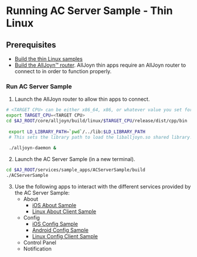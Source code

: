 # Running AC Server Sample - Thin Linux

## Prerequisites
* [Build the thin Linux samples][build-thin-linux]
* [Build the AllJoyn&trade; router][build-linux]. AllJoyn thin 
  apps require an AllJoyn router to connect to in order to function properly.

### Run AC Server Sample

1. Launch the AllJoyn router to allow thin apps to connect.

  ```sh
  # <TARGET CPU> can be either x86_64, x86, or whatever value you set for CPU= when running SCons.
  export TARGET_CPU=<TARGET CPU>
  cd $AJ_ROOT/core/alljoyn/build/linux/$TARGET_CPU/release/dist/cpp/bin
     
   export LD_LIBRARY_PATH=`pwd`/../lib:$LD_LIBRARY_PATH
   # This sets the library path to load the liballjoyn.so shared library.
    
   ./alljoyn-daemon &
  ```

2. Launch the AC Server Sample (in a new terminal).

  ```sh
  cd $AJ_ROOT/services/sample_apps/ACServerSample/build
  ./ACServerSample
  ```

3. Use the following apps to interact with the different services 
provided by the AC Server Sample:
   * About
     * [iOS About Sample][about_ios]
     * [Linux About Client Sample][about_linux]
   * Config
     * [iOS Config Sample][config_ios]
     * [Android Config Sample][config_android]
     * [Linux Config Client Sample][config_linux]
   * Control Panel
   * Notification

[build-thin-linux]: /develop/building/thin-linux
[build-linux]: /develop/building/linux
[about_ios]: /develop/run-sample-apps/about/ios-osx
[about_linux]: /develop/run-sample-apps/about/linux
[config_ios]: /develop/run-sample-apps/config/ios-osx
[config_android]: /develop/run-sample-apps/config/android
[config_linux]: /develop/run-sample-apps/config/linux
